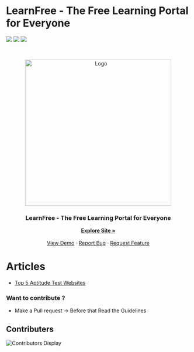 # LearnFree - The Free Learning Portal for Everyone

![](https://badges.pufler.dev/created/bhargav-joshi/LearnFree?color=informational) 
![](https://badges.pufler.dev/updated/bhargav-joshi/LearnFree?color=orange) 
![](https://badges.pufler.dev/visits/bhargav-joshi/LearnFree?color=yellowgreen) 

<!-- PROJECT LOGO -->
<br />
<p align="center">
  <a href="#">
    <img src="https://github.com/bhargav-joshi/LearnFree/blob/main/assets/img/logo3.gif" alt="Logo" width="400">
  </a>

  <h3 align="center">LearnFree - The Free Learning Portal for Everyone</h3>

  <p align="center">
    <a href="https://bhargav-joshi.github.io/LearnFree/Learn-git.html"><strong>Explore Site »</strong></a>
    <br />
    <br />
    <a href="https://bhargav-joshi.github.io/LearnFree/Learn-git.html">View Demo</a>
    ·
    <a href="https://github.com/bhargav-joshi/LearnFree/issues">Report Bug</a>
    ·
    <a href="https://github.com/bhargav-joshi/LearnFree/issues">Request Feature</a>
  </p>
</p>

# Articles

- [Top 5 Aptitude Test Websites](https://bhargav-joshi.github.io/LearnFree/AptitudeTestWebsites.html)


### Want to contribute ?
- Make a Pull request -> Before that Read the Guidelines

## Contributers 
![Contributors Display](https://badges.pufler.dev/contributors/bhargav-joshi/LearnFree/?size=50&padding=5&bots=true)
